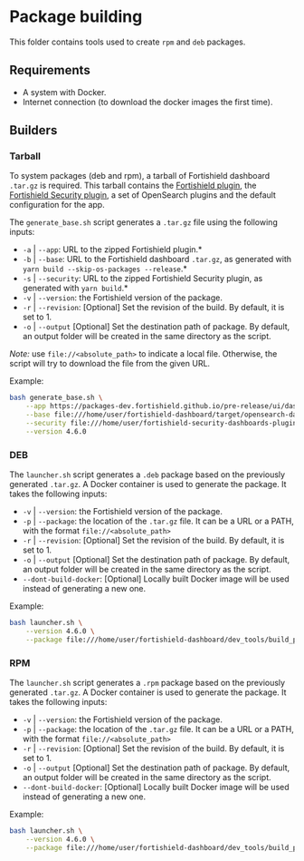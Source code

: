 # Package building
This folder contains tools used to create `rpm` and `deb` packages. 

## Requirements
 - A system with Docker.
 - Internet connection (to download the docker images the first time).

## Builders

### Tarball

To system packages (deb and rpm), a tarball of Fortishield dashboard `.tar.gz` is required.
This tarball contains the [Fortishield plugin][fortishield-plugin], the [Fortishield Security plugin][fortishield-security-plugin], 
a set of OpenSearch plugins and the default configuration for the app. 

The `generate_base.sh` script generates a `.tar.gz` file using the following inputs:
- `-a` | `--app`: URL to the zipped Fortishield plugin.*
- `-b` | `--base`: URL to the Fortishield dashboard `.tar.gz`, as generated with `yarn build --skip-os-packages --release`.*
- `-s` | `--security`: URL to the zipped Fortishield Security plugin, as generated with `yarn build`.*
- `-v` | `--version`: the Fortishield version of the package.
- `-r` | `--revision`: [Optional] Set the revision of the build. By default, it is set to 1.
- `-o` | `--output` [Optional] Set the destination path of package. By default, an output folder will be created in the same directory as the script.

*Note:* use `file://<absolute_path>` to indicate a local file. Otherwise, the script will try to download the file from the given URL.

Example:
```bash
bash generate_base.sh \
    --app https://packages-dev.fortishield.github.io/pre-release/ui/dashboard/fortishield-4.6.0-1.zip \
    --base file:///home/user/fortishield-dashboard/target/opensearch-dashboards-2.4.1-linux-x64.tar.gz \
    --security file:///home/user/fortishield-security-dashboards-plugin/build/security-dashboards-2.4.1.0.zip \
    --version 4.6.0
```

### DEB

The `launcher.sh` script generates a `.deb` package based on the previously generated `.tar.gz`. 
A Docker container is used to generate the package. It takes the following inputs:
- `-v` | `--version`: the Fortishield version of the package.
- `-p` | `--package`: the location of the `.tar.gz` file. It can be a URL or a PATH, with the format `file://<absolute_path>`
- `-r` | `--revision`: [Optional] Set the revision of the build. By default, it is set to 1.
- `-o` | `--output` [Optional] Set the destination path of package. By default, an output folder will be created in the same directory as the script. 
- `--dont-build-docker`: [Optional] Locally built Docker image will be used instead of generating a new one.

Example:
```bash
bash launcher.sh \
    --version 4.6.0 \
    --package file:///home/user/fortishield-dashboard/dev_tools/build_packages/base/output/fortishield-dashboard-4.6.0-1-linux-x64.tar.gz
```

### RPM

The `launcher.sh` script generates a `.rpm` package based on the previously generated `.tar.gz`. 
A Docker container is used to generate the package. It takes the following inputs:
- `-v` | `--version`: the Fortishield version of the package.
- `-p` | `--package`: the location of the `.tar.gz` file. It can be a URL or a PATH, with the format `file://<absolute_path>`
- `-r` | `--revision`: [Optional] Set the revision of the build. By default, it is set to 1.
- `-o` | `--output` [Optional] Set the destination path of package. By default, an output folder will be created in the same directory as the script. 
- `--dont-build-docker`: [Optional] Locally built Docker image will be used instead of generating a new one.

Example:
```bash
bash launcher.sh \
    --version 4.6.0 \
    --package file:///home/user/fortishield-dashboard/dev_tools/build_packages/base/output/fortishield-dashboard-4.6.0-1-linux-x64.tar.gz
```

[fortishield-plugin]: https://github.com/fortishield/fortishield-kibana-app
[fortishield-security-plugin]: https://github.com/fortishield/fortishield-security-dashboards-plugin